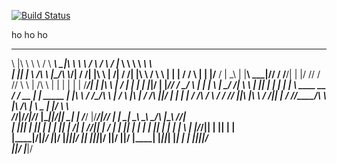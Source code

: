 [![Build Status](https://travis-ci.org/tiy-tpa-ruby/BrickHaus.svg?branch=master)](https://travis-ci.org/tiy-tpa-ruby/BrickHaus)

ho ho ho
______  ______  ___________        ____________         _____   ______   _______        __     __           _____     ______   _____                _____   
\     \|\     \ \          \      /            \   _____\    \_|\     \  \      \      /  \   /  \        /      |_   \     \  \    \          _____\    \  
|     |\|     | \    /\    \    |\___/\  \\___/| /     /|     |\\     \  |     /|    /   /| |\   \      /         \   \    |  |    |         /    / \    |
|     |/____ /   |   \_\    |    \|____\  \___|//     / /____/| \|     |/     //    /   //   \\   \    |     /\    \   |   |  |    |        |    |  /___/|
|     |\     \   |      ___/           |  |    |     | |____|/   |     |_____//    /    \_____/    \   |    |  |    \  |    \_/   /|     ____\    \ |   ||
|     | |     |  |      \  ____   __  /   / __ |     |  _____    |     |\     \   /    /\_____/\    \  |     \/      \ |\         \|    /    /\    \|___|/
|     | |     | /     /\ \/    \ /  \/   /_/  ||\     \|\    \  /     /|\|     | /    //\_____/\\    \ |\      /\     \| \         \__ |    |/ \    \      
/_____/|/_____/|/_____/ |\______||____________/|| \_____\|    | /_____/ |/_____/|/____/ |       | \____\| \_____\ \_____\\ \_____/\    \|\____\ /____/|     
|    |||     | ||     | | |     ||           | /| |     /____/||     | / |    | ||    | |       | |    || |     | |     | \ |    |/___/|| |   ||    | |     
|____|/|_____|/ |_____|/ \|_____||___________|/  \|_____|    |||_____|/  |____|/ |____|/         \|____| \|_____|\|_____|  \|____|   | | \|___||____|/      
|____|/                                                                  |___|/                     

